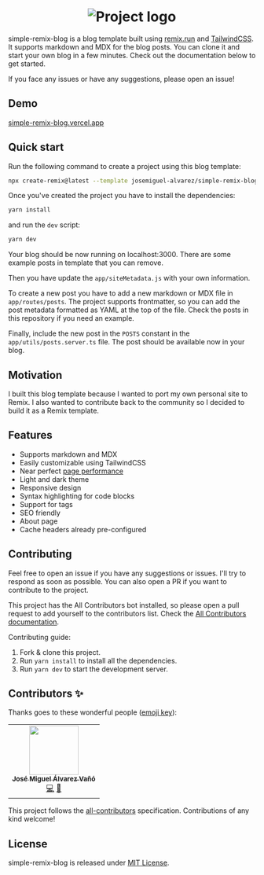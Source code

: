 <center>
<h1>
  <img alt="Project logo" src="https://user-images.githubusercontent.com/89982193/189909779-fc246b9e-1ff8-46d8-9c57-8c51d1676d77.png">
</h1>
</center>

simple-remix-blog is a blog template built using [remix.run](https://remix.run/) and [TailwindCSS](https://tailwindcss.com/). It supports markdown and MDX for the blog posts. You can clone it and start your own blog in a few minutes. Check out the documentation below to get started.

If you face any issues or have any suggestions, please open an issue!

## Demo

[simple-remix-blog.vercel.app](https://simple-remix-blog.vercel.app/)

## Quick start

Run the following command to create a project using this blog template:

```bash
npx create-remix@latest --template josemiguel-alvarez/simple-remix-blog
```

Once you've created the project you have to install the dependencies:

```bash
yarn install
```

and run the `dev` script:

```bash
yarn dev
```

Your blog should be now running on localhost:3000. There are some example posts in template that you can remove.

Then you have update the `app/siteMetadata.js` with your own information.

To create a new post you have to add a new markdown or MDX file in `app/routes/posts`. The project supports frontmatter, so you can add the post metadata formatted as YAML at the top of the file. Check the posts in this repository if you need an example.

Finally, include the new post in the `POSTS` constant in the `app/utils/posts.server.ts` file. The post should be available now in your blog.

## Motivation

I built this blog template because I wanted to port my own personal site to Remix. I also wanted to contribute back to the community so I decided to build it as a Remix template.

## Features

- Supports markdown and MDX
- Easily customizable using TailwindCSS
- Near perfect [page performance](https://pagespeed.web.dev/report?url=https%3A%2F%2Fsimple-remix-blog.vercel.app%2F)
- Light and dark theme
- Responsive design
- Syntax highlighting for code blocks
- Support for tags
- SEO friendly
- About page
- Cache headers already pre-configured

## Contributing

Feel free to open an issue if you have any suggestions or issues. I'll try to respond as soon as possible. You can also open a PR if you want to contribute to the project.

This project has the All Contributors bot installed, so please open a pull request to add yourself to the contributors list. Check the [All Contributors documentation](https://allcontributors.org/docs/en/bot/usage).

Contributing guide:

1. Fork & clone this project.
2. Run `yarn install` to install all the dependencies.
3. Run `yarn dev` to start the development server.

## Contributors ✨

Thanks goes to these wonderful people ([emoji key](https://allcontributors.org/docs/en/emoji-key)):

<!-- ALL-CONTRIBUTORS-LIST:START - Do not remove or modify this section -->
<!-- prettier-ignore-start -->
<!-- markdownlint-disable -->
<table>
  <tbody>
    <tr>
      <td align="center"><a href="http://www.linkedin.com/in/jmalvarezvano"><img src="https://avatars.githubusercontent.com/u/89982193?v=4?s=100" width="100px;" alt=""/><br /><sub><b>José Miguel Álvarez Vañó</b></sub></a><br /><a href="https://github.com/josemiguel-alvarez/simple-remix-blog/commits?author=josemiguel-alvarez" title="Code">💻</a> <a href="https://github.com/josemiguel-alvarez/simple-remix-blog/commits?author=josemiguel-alvarez" title="Documentation">📖</a></td>
    </tr>
  </tbody>
</table>

<!-- markdownlint-restore -->
<!-- prettier-ignore-end -->

<!-- ALL-CONTRIBUTORS-LIST:END -->

This project follows the [all-contributors](https://github.com/all-contributors/all-contributors) specification. Contributions of any kind welcome!

## License

simple-remix-blog is released under [MIT License](https://github.com/josemiguel-alvarez/simple-remix-blog/blob/main/LICENSE).
